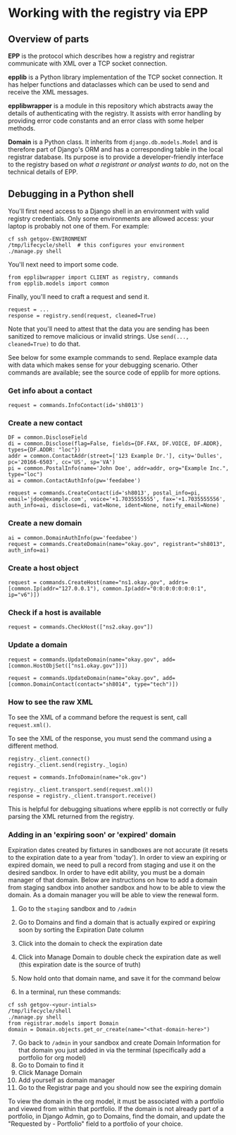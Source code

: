 # Working with the registry via EPP

## Overview of parts

**EPP** is the protocol which describes how a registry and registrar communicate with XML over a TCP socket connection.

**epplib** is a Python library implementation of the TCP socket connection. It has helper functions and dataclasses which can be used to send and receive the XML messages.

**epplibwrapper** is a module in this repository which abstracts away the details of authenticating with the registry. It assists with error handling by providing error code constants and an error class with some helper methods.

**Domain** is a Python class. It inherits from `django.db.models.Model` and is therefore part of Django's ORM and has a corresponding table in the local registrar database. Its purpose is to provide a developer-friendly interface to the registry based on *what a registrant or analyst wants to do*, not on the technical details of EPP.

## Debugging in a Python shell

You'll first need access to a Django shell in an environment with valid registry credentials. Only some environments are allowed access: your laptop is probably not one of them. For example:

```shell
cf ssh getgov-ENVIRONMENT
/tmp/lifecycle/shell  # this configures your environment
./manage.py shell
```

You'll next need to import some code.

```
from epplibwrapper import CLIENT as registry, commands
from epplib.models import common
```

Finally, you'll need to craft a request and send it.

```
request = ...
response = registry.send(request, cleaned=True)
```

Note that you'll need to attest that the data you are sending has been sanitized to remove malicious or invalid strings. Use `send(..., cleaned=True)` to do that.

See below for some example commands to send. Replace example data with data which makes sense for your debugging scenario. Other commands are available; see the source code of epplib for more options.


### Get info about a contact

```
request = commands.InfoContact(id='sh8013')
```

### Create a new contact

```
DF = common.DiscloseField
di = common.Disclose(flag=False, fields={DF.FAX, DF.VOICE, DF.ADDR}, types={DF.ADDR: "loc"})
addr = common.ContactAddr(street=['123 Example Dr.'], city='Dulles', pc='20166-6503', cc='US', sp='VA')
pi = common.PostalInfo(name='John Doe', addr=addr, org="Example Inc.", type="loc")
ai = common.ContactAuthInfo(pw='feedabee')

request = commands.CreateContact(id='sh8013', postal_info=pi, email='jdoe@example.com', voice='+1.7035555555', fax='+1.7035555556', auth_info=ai, disclose=di, vat=None, ident=None, notify_email=None)
```

### Create a new domain

```
ai = common.DomainAuthInfo(pw='feedabee')
request = commands.CreateDomain(name="okay.gov", registrant="sh8013", auth_info=ai)
```

### Create a host object

```
request = commands.CreateHost(name="ns1.okay.gov", addrs=[common.Ip(addr="127.0.0.1"), common.Ip(addr="0:0:0:0:0:0:0:1", ip="v6")])
```

### Check if a host is available

```
request = commands.CheckHost(["ns2.okay.gov"])
```

### Update a domain

```
request = commands.UpdateDomain(name="okay.gov", add=[common.HostObjSet(["ns1.okay.gov"])])
```

```
request = commands.UpdateDomain(name="okay.gov", add=[common.DomainContact(contact="sh8014", type="tech")])
```

### How to see the raw XML

To see the XML of a command before the request is sent, call `request.xml()`.

To see the XML of the response, you must send the command using a different method.

```
registry._client.connect()
registry._client.send(registry._login)

request = commands.InfoDomain(name="ok.gov")

registry._client.transport.send(request.xml())
response = registry._client.transport.receive()
```

This is helpful for debugging situations where epplib is not correctly or fully parsing the XML returned from the registry.

### Adding in an 'expiring soon' or 'expired' domain

Expiration dates created by fixtures in sandboxes are not accurate (it resets to the expiration date to a year from 'today').
In order to view an expiring or expired domain, we need to pull a record from staging and use it on the desired sandbox. In order to have edit ability, you must be a domain manager of that domain. Below are instructions on how to add a domain from staging sandbox into another sandbox and how to be able to view the domain. As a domain manager you will be able to view the renewal form.

1. Go to the `staging` sandbox and to `/admin`
2. Go to Domains and find a domain that is actually expired or expiring soon by sorting the Expiration Date column
3. Click into the domain to check the expiration date
4. Click into Manage Domain to double check the expiration date as well (this expiration date is the source of truth)
5. Now hold onto that domain name, and save it for the command below

6. In a terminal, run these commands:
```
cf ssh getgov-<your-intials>
/tmp/lifecycle/shell
./manage.py shell
from registrar.models import Domain
domain = Domain.objects.get_or_create(name="<that-domain-here>")
```

7. Go back to `/admin` in your sandbox and create Domain Information for that domain you just added in via the terminal (specifically add a portfolio for org model)
8. Go to Domain to find it 
9. Click Manage Domain
10. Add yourself as domain manager
11. Go to the Registrar page and you should now see the expiring domain

To view the domain in the org model, it must be associated with a portfolio and viewed from within that portfolio. If the domain is not already part of a portfolio, in Django Admin, go to Domains, find the domain, and update the "Requested by - Portfolio" field to a portfolio of your choice.